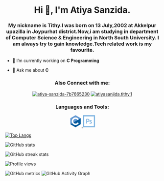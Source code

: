 <h1 align="center">Hi 👋, I'm Atiya Sanzida.</h1>
<h3 align="center"> My nickname is Tithy.I was born on 13 July,2002 at Akkelpur upazilla in Joypurhat district.Now,i am studying in department of Computer Science & Engineering in North South University. I am always try to gain knowledge.Tech related work is my favourite.
</h3>

- 🔭 I’m currently working on **C Programming**

- 💬 Ask me about **C**

<h3 align="center"> Also Connect with me:</h3>
<p align="center">
<a href="https://linkedin.com/in/atiya-sanzida-7b7665230" target="blank"><img align="center" src="https://raw.githubusercontent.com/rahuldkjain/github-profile-readme-generator/master/src/images/icons/Social/linked-in-alt.svg" alt="atiya-sanzida-7b7665230" height="30" width="40" /></a>
<a href="https://fb.com/atiyasanjida.tithy.1" target="blank"><img align="center" src="https://raw.githubusercontent.com/rahuldkjain/github-profile-readme-generator/master/src/images/icons/Social/facebook.svg" alt="atiyasanjida.tithy.1" height="30" width="40" /></a>
</p>

<h3 align="center">Languages and Tools:</h3>
<p align="center"> <a href="https://www.cprogramming.com/" target="_blank" rel="noreferrer"> <img src="https://raw.githubusercontent.com/devicons/devicon/master/icons/c/c-original.svg" alt="c" width="40" height="40"/> </a> <a href="https://www.photoshop.com/en" target="_blank" rel="noreferrer"> <img src="https://raw.githubusercontent.com/devicons/devicon/master/icons/photoshop/photoshop-line.svg" alt="photoshop" width="40" height="40"/> </a> </p>

[![Top Langs](https://github-readme-stats.vercel.app/api/top-langs/?username=AtiyaSanzida)](https://github.com/anuraghazra/github-readme-stats)

![GitHub stats](https://github-readme-stats.vercel.app/api?username=AtiyaSanzida&show_icons=true&count_private=true)  

![GitHub streak stats](https://github-readme-streak-stats.herokuapp.com/?user=AtiyaSanzida)  

![Profile views](https://gpvc.arturio.dev/AtiyaSanzida)  
  
![GitHub metrics](https://metrics.lecoq.io/AtiyaSanzida) 
![GitHub Activity Graph](https://activity-graph.herokuapp.com/graph?username=AtiyaSanzida) 

